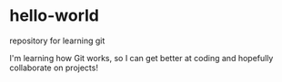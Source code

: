 # hello-world
repository for learning git

I'm learning how Git works, so I can get better at coding and hopefully collaborate on projects!
